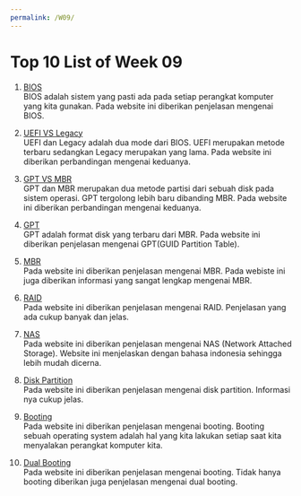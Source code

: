 ```yaml
---
permalink: /W09/
---
```


# Top 10 List of Week 09

1. [BIOS](https://whatis.techtarget.com/definition/BIOS-basic-input-output-system)<br>
BIOS adalah sistem yang pasti ada pada setiap perangkat komputer yang kita gunakan. Pada website ini diberikan penjelasan mengenai BIOS.

2. [UEFI VS Legacy](https://phoenixts.com/blog/uefi-vs-legacy-bios/)<br>
UEFI dan Legacy adalah dua mode dari BIOS. UEFI merupakan metode terbaru sedangkan Legacy merupakan yang lama. Pada website ini diberikan perbandingan mengenai keduanya.

3. [GPT VS MBR](https://www.howtogeek.com/193669/whats-the-difference-between-gpt-and-mbr-when-partitioning-a-drive/)<br>
GPT dan MBR merupakan dua metode partisi dari sebuah disk pada sistem operasi. GPT tergolong lebih baru dibanding MBR. Pada website ini diberikan perbandingan mengenai keduanya.

4. [GPT](https://www.pcmag.com/encyclopedia/term/gpt)<br>
GPT adalah format disk yang terbaru dari MBR. Pada website ini diberikan penjelasan mengenai GPT(GUID Partition Table).

5. [MBR](https://www.ionos.com/digitalguide/server/configuration/what-is-mbr/)<br>
Pada website ini diberikan penjelasan mengenai MBR. Pada webiste ini juga diberikan informasi yang sangat lengkap mengenai MBR.

6. [RAID](https://www.steadfast.net/blog/almost-everything-you-need-know-about-raid)<br>
Pada website ini diberikan penjelasan mengenai RAID. Penjelasan yang ada cukup banyak dan jelas.

7. [NAS](https://www.seagate.com/id/id/tech-insights/what-is-nas-master-ti/)<br>
Pada website ini diberikan penjelasan mengenai NAS (Network Attached Storage). Website ini menjelaskan dengan bahasa indonesia sehingga lebih mudah dicerna.

8. [Disk Partition](https://www.howtogeek.com/184659/beginner-geek-hard-disk-partitions-explained/)<br>
Pada website ini diberikan penjelasan mengenai disk partition. Informasi nya cukup jelas.

9. [Booting](https://www.cs.rutgers.edu/~pxk/416/notes/02-boot.html)<br>
Pada website ini diberikan penjelasan mengenai booting. Booting sebuah operating system adalah hal yang kita lakukan setiap saat kita menyalakan perangkat komputer kita.

10. [Dual Booting](https://www.geeksforgeeks.org/booting-and-dual-booting-of-operating-system/)<br>
Pada website ini diberikan penjelasan mengenai booting. Tidak hanya booting diberikan juga penjelasan mengenai dual booting.
